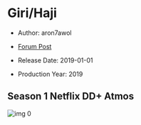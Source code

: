 # Giri/Haji

* Author: aron7awol

* [Forum Post](https://www.avsforum.com/threads/bass-eq-for-filtered-movies.2995212/post-59409964)

* Release Date: 2019-01-01
* Production Year: 2019

## Season 1 Netflix DD+ Atmos

![img 0](https://i.imgur.com/S8EavIi.jpg)

